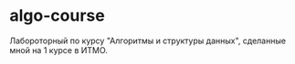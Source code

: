 # algo-course
 
Лабороторный по курсу "Алгоритмы и структуры данных", сделанные мной на 1 курсе в ИТМО.